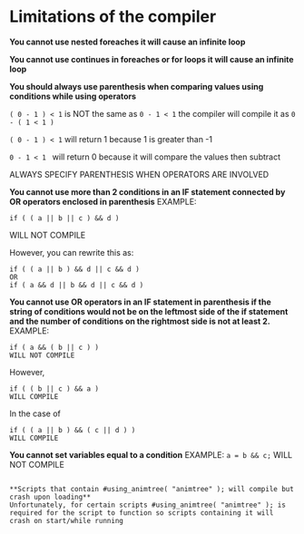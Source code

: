# Limitations of the compiler

**You cannot use nested foreaches it will cause an infinite loop**

**You cannot use continues in foreaches or for loops it will cause an infinite loop**

**You should always use parenthesis when comparing values using conditions while using operators**

```( 0 - 1 ) < 1``` is NOT the same as ```0 - 1 < 1``` the compiler will compile it as ```0 - ( 1 < 1 )```

```( 0 - 1 ) < 1``` will return 1 because 1 is greater than -1 

```0 - 1 < 1 ``` will return 0 because it will compare the values then subtract

ALWAYS SPECIFY PARENTHESIS WHEN OPERATORS ARE INVOLVED

**You cannot use more than 2 conditions in an IF statement connected by OR operators enclosed in parenthesis** EXAMPLE:
```
if ( ( a || b || c ) && d )
```
WILL NOT COMPILE

However, you can rewrite this as:
```
if ( ( a || b ) && d || c && d )
OR
if ( a && d || b && d || c && d )
```

**You cannot use OR operators in an IF statement in parenthesis if the string of conditions would not be on the leftmost side of the if statement and the number of conditions on the rightmost side is not at least 2.**
EXAMPLE:
```
if ( a && ( b || c ) )
WILL NOT COMPILE
```
However, 
```
if ( ( b || c ) && a )
WILL COMPILE
```
In the case of
```
if ( ( a || b ) && ( c || d ) )
WILL COMPILE
```

**You cannot set variables equal to a condition**
EXAMPLE:
```a = b && c;```
WILL NOT COMPILE
```

**Scripts that contain #using_animtree( "animtree" ); will compile but crash upon loading**
Unfortunately, for certain scripts #using_animtree( "animtree" ); is required for the script to function so scripts containing it will crash on start/while running


